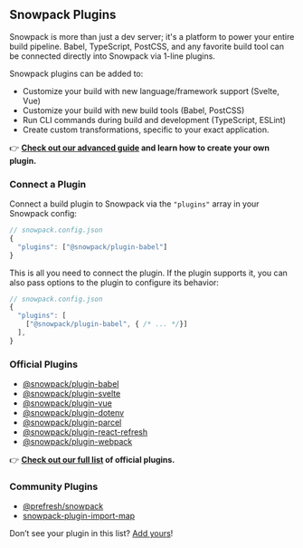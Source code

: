 ## Snowpack Plugins

Snowpack is more than just a dev server; it's a platform to power your entire build pipeline. Babel, TypeScript, PostCSS, and any favorite build tool can be connected directly into Snowpack via 1-line plugins.

Snowpack plugins can be added to:
- Customize your build with new language/framework support (Svelte, Vue)
- Customize your build with new build tools (Babel, PostCSS)
- Run CLI commands during build and development (TypeScript, ESLint)
- Create custom transformations, specific to your exact application.

👉 **[Check out our advanced guide](/plugins) and learn how to create your own plugin.**


### Connect a Plugin

Connect a build plugin to Snowpack via the `"plugins"` array in your Snowpack config:

```js
// snowpack.config.json
{
  "plugins": ["@snowpack/plugin-babel"]
}
```

This is all you need to connect the plugin. If the plugin supports it, you can also pass options to the plugin to configure its behavior:

```js
// snowpack.config.json
{
  "plugins": [
    ["@snowpack/plugin-babel", { /* ... */}]
  ],
}
```

### Official Plugins
- [@snowpack/plugin-babel](https://github.com/pikapkg/create-snowpack-app/tree/master/packages/plugin-babel)
- [@snowpack/plugin-svelte](https://github.com/pikapkg/create-snowpack-app/tree/master/packages/plugin-svelte)
- [@snowpack/plugin-vue](https://github.com/pikapkg/create-snowpack-app/tree/master/packages/plugin-vue)
- [@snowpack/plugin-dotenv](https://github.com/pikapkg/create-snowpack-app/tree/master/packages/plugin-dotenv)
- [@snowpack/plugin-parcel](https://github.com/pikapkg/create-snowpack-app/tree/master/packages/plugin-parcel)
- [@snowpack/plugin-react-refresh](https://github.com/pikapkg/create-snowpack-app/tree/master/packages/plugin-react-refresh)
- [@snowpack/plugin-webpack](https://github.com/pikapkg/create-snowpack-app/tree/master/packages/plugin-webpack)

👉 **[Check out our full list](/plugins) of official plugins.**

### Community Plugins

- [@prefresh/snowpack](https://github.com/JoviDeCroock/prefresh)
- [snowpack-plugin-import-map](https://github.com/zhoukekestar/snowpack-plugin-import-map)

Don’t see your plugin in this list? [Add yours](https://github.com/pikapkg/snowpack/pulls)!
